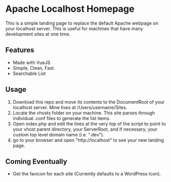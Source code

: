 # Apache Localhost Homepage

This is a simple landing page to replace the default Apache webpage on your localhost server. This is useful for machines that have many development sites at one time.

## Features
  - Made with VueJS
  - Simple, Clean, Fast.
  - Searchable List

## Usage
  1. Download this repo and move its contents to the DocumentRoot of your localhost server. Mine lives at /Users/username/Sites.
  2. Locate the vhosts folder on your machine. This site parses through individual .conf files to generate the list items.
  3. Open index.php and edit the lines at the very top of the script to point to your vhost parent directory, your ServerRoot, and if necessary, your custom top level domain name (i.e. ".dev").
  4. go to your browser and open "http://localhost" to see your new landing page.

## Coming Eventually
  - Get the favicon for each site (Currently defaults to a WordPress Icon).